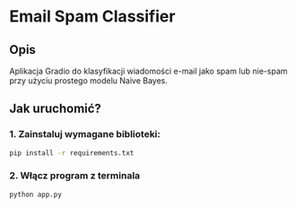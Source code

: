 # Email Spam Classifier

## Opis
Aplikacja Gradio do klasyfikacji wiadomości e-mail jako spam lub nie-spam przy użyciu prostego modelu Naive Bayes.

## Jak uruchomić?
### 1. Zainstaluj wymagane biblioteki:
```bash
pip install -r requirements.txt
```
### 2. Włącz program z terminala
```bash
python app.py
```